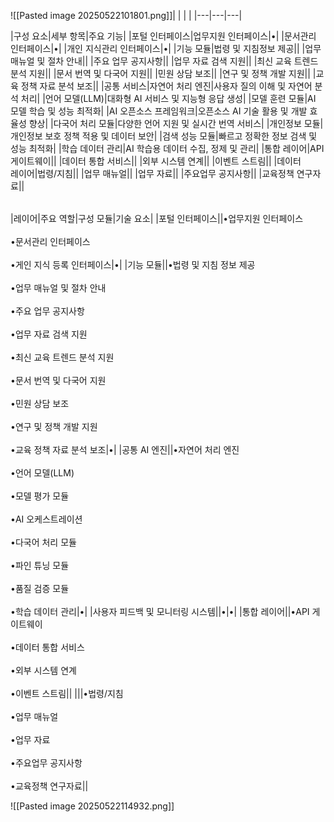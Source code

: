 ![[Pasted image 20250522101801.png]]|   |   |   |
|---|---|---|
  
|구성 요소|세부 항목|주요 기능|
|포털 인터페이스|업무지원 인터페이스|•|
|문서관리 인터페이스|•|
|개인 지식관리 인터페이스|•|
|기능 모듈|법령 및 지침정보 제공||
|업무 매뉴얼 및 절차 안내||
|주요 업무 공지사항||
|업무 자료 검색 지원||
|최신 교육 트렌드 분석 지원||
|문서 번역 및 다국어 지원||
|민원 상담 보조||
|연구 및 정책 개발 지원||
|교육 정책 자료 분석 보조||
|공통 서비스|자연어 처리 엔진|사용자 질의 이해 및 자연어 분석 처리|
|언어 모델(LLM)|대화형 AI 서비스 및 지능형 응답 생성|
|모델 훈련 모듈|AI 모델 학습 및 성능 최적화|
|AI 오픈소스 프레임워크|오픈소스 AI 기술 활용 및 개발 효율성 향상|
|다국어 처리 모듈|다양한 언어 지원 및 실시간 번역 서비스|
|개인정보 모듈|개인정보 보호 정책 적용 및 데이터 보안|
|검색 성능 모듈|빠르고 정확한 정보 검색 및 성능 최적화|
|학습 데이터 관리|AI 학습용 데이터 수집, 정제 및 관리|
|통합 레이어|API 게이트웨이||
|데이터 통합 서비스||
|외부 시스템 연계||
|이벤트 스트림||
|데이터  <br>레이어|법령/지침||
|업무 매뉴얼||
|업무 자료||
|주요업무 공지사항||
|교육정책 연구자료||





|   |   |   |   |
|---|---|---|---|
  
|레이어|주요 역할|구성 모듈|기술 요소|
|포털 인터페이스||•업무지원 인터페이스<br><br>•문서관리 인터페이스<br><br>•게인 지식 등록 인터페이스|•|
|기능 모듈||•법령 및 지침 정보 제공<br><br>•업무 매뉴얼 및 절차 안내<br><br>•주요 업무 공지사항<br><br>•업무 자료 검색 지원<br><br>•최신 교육 트렌드 분석 지원<br><br>•문서 번역 및 다국어 지원<br><br>•민원 상담 보조<br><br>•연구 및 정책 개발 지원<br><br>•교육 정책 자료 분석 보조|•|
|공통 AI 엔진||•자연어 처리 엔진<br><br>•언어 모델(LLM)<br><br>•모델 평가 모듈<br><br>•AI 오케스트레이션<br><br>•다국어 처리 모듈<br><br>•파인 튜닝 모듈<br><br>•품질 검증 모듈<br><br>•학습 데이터 관리|•|
|사용자 피드백 및 모니터링 시스템||•|•|
|통합 레이어||•API 게이트웨이<br><br>•데이터 통합 서비스<br><br>•외부 시스템 연계<br><br>•이벤트 스트림||
|||•법령/지침<br><br>•업무 매뉴얼<br><br>•업무 자료<br><br>•주요업무 공지사항<br><br>•교육정책 연구자료||

![[Pasted image 20250522114932.png]]